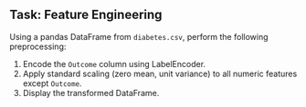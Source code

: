 ## Task: Feature Engineering

Using a pandas DataFrame from `diabetes.csv`, perform the following preprocessing:

1. Encode the `Outcome` column using LabelEncoder.
2. Apply standard scaling (zero mean, unit variance) to all numeric features except `Outcome`.
3. Display the transformed DataFrame.
